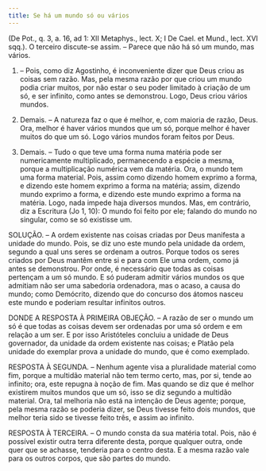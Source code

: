 ```yaml
---
title: Se há um mundo só ou vários
---
```


(De Pot., q. 3, a. 16, ad 1: XII Metaphys., lect. X; I De Cael. et Mund., lect. XVI sqq.).
  O terceiro discute-se assim. – Parece que não há só um mundo, mas vários.  

1. – Pois, como diz Agostinho, é inconveniente dizer que Deus criou as coisas sem razão. Mas, pela mesma razão por que criou um mundo podia criar muitos, por não estar o seu poder limitado à criação de um só, e ser infinito, como antes se demonstrou. Logo, Deus criou vários mundos.  

2. Demais. – A natureza faz o que é melhor, e, com maioria de razão, Deus. Ora, melhor é haver vários mundos que um só, porque melhor é haver muitos do que um só. Logo vários mundos foram feitos por Deus.  

3. Demais. – Tudo o que teve uma forma numa matéria pode ser numericamente multiplicado, permanecendo a espécie a mesma, porque a multiplicação numérica vem da matéria. Ora, o mundo tem uma forma material. Pois, assim como dizendo homem exprimo a forma, e dizendo este homem exprimo a forma na matéria; assim, dizendo mundo exprimo a forma, e dizendo este mundo exprimo a forma na matéria. Logo, nada impede haja diversos mundos.  Mas, em contrário, diz a Escritura (Jo 1, 10): O mundo foi feito por ele; falando do mundo no singular, como se só existisse um.  

SOLUÇÃO. – A ordem existente nas coisas criadas por Deus manifesta a unidade do mundo. Pois, se diz uno este mundo pela unidade da ordem, segundo a qual uns seres se ordenam a outros. Porque todos os seres criados por Deus mantêm entre si e para com Ele uma ordem, como já antes se demonstrou. Por onde, é necessário que todas as coisas pertençam a um só mundo. E só puderam admitir vários mundos os que admitiam não ser uma sabedoria ordenadora, mas o acaso, a causa do mundo; como Demócrito, dizendo que do concurso dos átomos nasceu este mundo e poderiam resultar infinitos outros.  

DONDE A RESPOSTA À PRIMEIRA OBJEÇÃO. – A razão de ser o mundo um só é que todas as coisas devem ser ordenadas por uma só ordem e em relação a um ser. E por isso Aristóteles concluiu a unidade de Deus governador, da unidade da ordem existente nas coisas; e Platão pela unidade do exemplar prova a unidade do mundo, que é como exemplado.  

RESPOSTA À SEGUNDA. – Nenhum agente visa a pluralidade material como fim, porque a multidão material não tem termo certo, mas, por si, tende ao infinito; ora, este repugna à noção de fim. Mas quando se diz que é melhor existirem muitos mundos que um só, isso se diz segundo a multidão material. Ora, tal melhoria não está na intenção de Deus agente; porque, pela mesma razão se poderia dizer, se Deus tivesse feito dois mundos, que melhor teria sido se tivesse feito três, e assim ao infinito.  

RESPOSTA À TERCEIRA. – O mundo consta da sua matéria total. Pois, não é possível existir outra terra diferente desta, porque qualquer outra, onde quer que se achasse, tenderia para o centro desta. E a mesma razão vale para os outros corpos, que são partes do mundo.